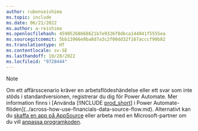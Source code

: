 ```yaml
---
author: rubenseishima
ms.topic: include
ms.date: 06/21/2022
ms.author: a-reishima
ms.openlocfilehash: 45905268668621b7e9326f0dbca144941f5555ea
ms.sourcegitcommit: 5bb13966e9ba8d7a3c2f00dd32f167acccf90b82
ms.translationtype: HT
ms.contentlocale: sv-SE
ms.lasthandoff: 10/28/2022
ms.locfileid: "9728444"
---
```

> [!NOTE]
> Om ett affärsscenario kräver en arbetsflödeshändelse eller ett svar som inte stöds i standardversionen, registrerar du dig för Power Automate. Mer information finns i [Använda [!INCLUDE [prod_short](prod_short.md)] i Power Automate-flöden](../across-how-use-financials-data-source-flow.md). Alternativt kan du [skaffa en app på AppSource](https://go.microsoft.com/fwlink/?linkid=2081646) eller arbeta med en Microsoft-partner om du vill [anpassa programkoden](/dynamics365/business-central/dev-itpro/developer/devenv-walkthrough-workflow-events-responses).
